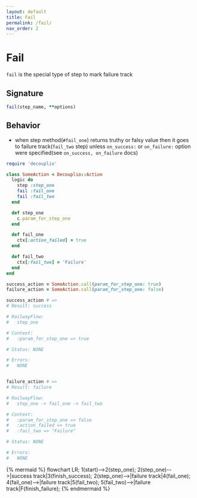 ```yaml
---
layout: default
title: Fail
permalink: /fail/
nav_order: 2
---
```


# Fail

`fail` is the special type of step to mark failure track

## Signature

```ruby
fail(step_name, **options)
```

## Behavior

 - when step method(`#fail_one`) returns truthy or falsy value then it goes to failure track(`fail_two` step) unless `on_success:` or `on_failure:` option were specified(see `on_success, on_failure` docs)

```ruby
require 'decouplio'

class SomeAction < Decouplio::Action
  logic do
    step :step_one
    fail :fail_one
    fail :fail_two
  end

  def step_one
    c.param_for_step_one
  end

  def fail_one
    ctx[:action_failed] = true
  end

  def fail_two
    ctx[:fail_two] = 'Failure'
  end
end

success_action = SomeAction.call(param_for_step_one: true)
failure_action = SomeAction.call(param_for_step_one: false)

success_action # =>
# Result: success

# RailwayFlow:
#   step_one

# Context:
#   :param_for_step_one => true

# Status: NONE

# Errors:
#   NONE


failure_action # =>
# Result: failure

# RailwayFlow:
#   step_one -> fail_one -> fail_two

# Context:
#   :param_for_step_one => false
#   :action_failed => true
#   :fail_two => "Failure"

# Status: NONE

# Errors:
#   NONE
```

{% mermaid %}
flowchart LR;
    1(start)-->2(step_one);
    2(step_one)-->|success track|3(finish_success);
    2(step_one)-->|failure track|4(fail_one);
    4(fail_one)-->|failure track|5(fail_two);
    5(fail_two)-->|failure track|F(finish_failure);
{% endmermaid %}
